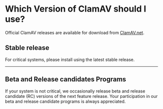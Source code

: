 # Which Version of ClamAV should I use?

Official ClamAV releases are available for download from [ClamAV.net](http://www.clamav.net/downloads).

## Stable release

For critical systems, please install using the latest stable release.

---

## Beta and Release candidates Programs

If your system is not critical, we occasionally release beta and release candidate (RC) versions of the next feature release. Your participation in our beta and release candidate programs is always appreciated.
